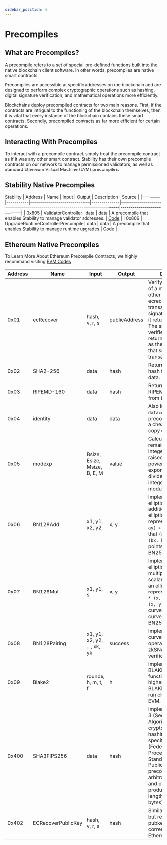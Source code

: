 ```yaml
---
sidebar_position: 6
---
```


# Precompiles

## What are Precompiles?

A precompile refers to a set of special, pre-defined functions built into the native blockchain client software. In other words, precompiles are native smart contracts.

Precompiles are accessible at specific addresses on the blockchain and are designed to perform complex cryptographic operations such as hashing, digital signature verification, and mathematical operations more efficiently.

Blockchains deploy precompiled contracts for two main reasons. First, if the contracts are intrigual to the functioning of the blockchain themselves, then it is vital that every instance of the blockchain contains these smart contracts. Secondly, precompiled  contracts as far more efficient for certain operations. 

## Interacting With Precompiles

To interact with a precompile contract, simply treat the precompile contract as if it was any other smart contract. Stability has their own precompile contracts on our network to manage permissioned validators, as well as standard Ethereum Virtual Machine (EVM) precompiles.

## Stability Native Precompiles

Stability 
| Address | Name      | Input                        | Output       | Description | Source |
|---------|-----------|------------------------------|--------------|-----------------------------------------------------------------------------|----------------------------|
| 0x805  | ValidatorController | data | data | A precompile that enables Stability to manage validator addresses. | [Code](https://github.com/stabilityprotocol/stability/blob/main/precompiles/upgrade-runtime-controller/UpgradeRuntimeController.sol) |
| 0x806 | UpgradeRuntimeControllerPrecompile | data | data | A precompile that enables Stability to manage runtime upgrades.| [Code](https://github.com/stabilityprotocol/stability/blob/main/precompiles/upgrade-runtime-controller/UpgradeRuntimeController.sol) |

## Ethereum Native Precompiles

To Learn More About Ethereum Precompile Contracts, we highly recommand visiting [EVM Codes](https://www.evm.codes/precompiled?fork=shanghai)

| Address | Name      | Input                        | Output       | Description                                                                                        |
|---------|-----------|---------------------------------|--------------|----------------------------------------------------------------------------------------------------|
| 0x01    | ecRecover | hash, v, r, s                | publicAddress| Verify the signature of a message. In other words, you feed ecrecover the transaction's signature values and it returns an address. The signature is verified if the address returned is the same as the public address that sent the transaction.                  |
| 0x02    | SHA2-256  | data                         | hash         | Returns the SHA256 hash from the given data.                                                                                      |
| 0x03    | RIPEMD-160| data                         | hash         | Returns the RIPEMD160 hash from the given data.                                                                                      |
| 0x04    | identity  | data                         | data         | Also known as `datacopy`, this precompile serves as a cheaper way to copy data in memory.                                                                                  |
| 0x05    | modexp    | Bsize, Esize, Msize, B, E, M | value        | Calculates the remainder when an integer `b` (base) is raised to the `e`-th power (the exponent), and is divided by a positive integer `m` (the modulus).                                                 |
| 0x06    | BN128Add    | x1, y1, x2, y2               | x, y         | Implements a native elliptic curve point addition. Returns an elliptic curve point representing `(ax, ay) + (bx, by)` such that `(ax, ay)` and `(bx, by)` are valid points on the curve BN256.                                              |
| 0x07    | BN128Mul    | x1, y1, s                    | x, y         | Implements a native elliptic curve multiplication with a scalar value. Returns an elliptic curve point representing `scalar * (x, y)` such that `(x, y)` is a valid curve point on the curve BN256.alt_bn128                                         |
| 0x08    | BN128Pairing | x1, y1, x2, y2, ..., xk, yk  | success      | Implements elliptic curve pairing operation to perform zkSNARK verification.alt_bn128                                         |
| 0x09    | Blake2  | rounds, h, m, t, f           | h            | Implements the BLAKE2b hash function and other higher-round 64-bit BLAKE2 variants to run cheaply on the EVM.                       |  
| 0x400    | SHA3FIPS256  | data     | hash          | Implements the SHA-3 (Secure Hash Algorithm 3) cryptographic hashing function as specified in FIPS 202 (Federal Information Processing Standards Publication). This precompile takes an arbitrary length input and processes it to produce a fixed-length 256-bit (32 bytes) output hash.                   |
| 0x402    | ECRecoverPublicKey  | hash, v, r, s     | hash          | Similar to ECRecover, but returns the pubkey (not the corresponding Ethereum address)                 |      



